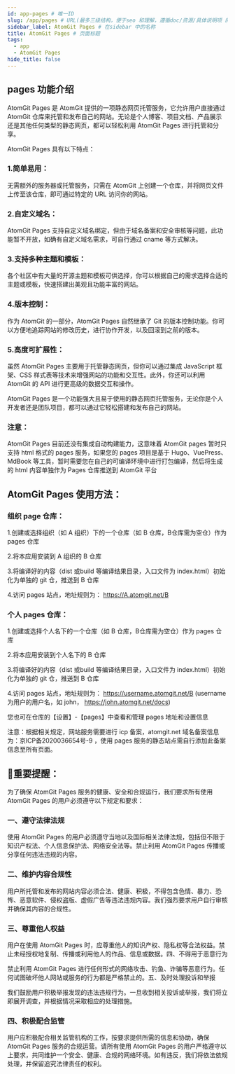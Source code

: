 ```yaml
---
id: app-pages # 唯一ID
slug: /app/pages # URL(最多三级结构，便于seo 和理解，遵循doc/资源/具体说明项 的原则)
sidebar_label: AtomGit Pages # 在sidebar 中的名称
title: AtomGit Pages # 页面标题
tags:
  - app
  - AtomGit Pages
hide_title: false
---
```


## pages 功能介绍
AtomGit Pages 是 AtomGit 提供的一项静态网页托管服务，它允许用户直接通过 AtomGit 仓库来托管和发布自己的网站。无论是个人博客、项目文档、产品展示还是其他任何类型的静态网页，都可以轻松利用 AtomGit Pages 进行托管和分享。

AtomGit Pages 具有以下特点：
### 1.简单易用：
无需额外的服务器或托管服务，只需在 AtomGit 上创建一个仓库，并将网页文件上传至该仓库，即可通过特定的 URL 访问你的网站。

###  2.自定义域名：
AtomGit Pages 支持自定义域名绑定，但由于域名备案和安全审核等问题，此功能暂不开放，如确有自定义域名需求，可自行通过 cname 等方式解决。

###  3.支持多种主题和模板：
各个社区中有大量的开源主题和模板可供选择，你可以根据自己的需求选择合适的主题或模板，快速搭建出美观且功能丰富的网站。

###  4.版本控制：
作为 AtomGit 的一部分，AtomGit Pages 自然继承了 Git 的版本控制功能。你可以方便地追踪网站的修改历史，进行协作开发，以及回滚到之前的版本。

###  5.高度可扩展性：
虽然 AtomGit Pages 主要用于托管静态网页，但你可以通过集成 JavaScript 框架、CSS 样式表等技术来增强网站的功能和交互性。此外，你还可以利用 AtomGit 的 API 进行更高级的数据交互和操作。

AtomGit Pages 是一个功能强大且易于使用的静态网页托管服务，无论你是个人开发者还是团队项目，都可以通过它轻松搭建和发布自己的网站。

###  注意：
AtomGit Pages 目前还没有集成自动构建能力，这意味着 AtomGit pages 暂时只支持 html 格式的 pages 服务，如果您的 pages 项目是基于 Hugo、VuePress、MdBook 等工具，暂时需要您在自己的可编译环境中进行打包编译，然后将生成的 html 内容单独作为 Pages 仓库推送到 AtomGit 平台

## AtomGit Pages 使用方法：
### 组织 page 仓库：

1.创建或选择组织（如 A 组织）下的一个仓库（如 B 仓库，B仓库需为空仓）作为 pages 仓库

2.将本应用安装到 A 组织的 B 仓库

3.将编译好的内容（dist 或build 等编译结果目录，入口文件为 index.html）初始化为单独的 git 仓，推送到 B 仓库

4.访问 pages 站点，地址规则为： https://A.atomgit.net/B

### 个人 pages 仓库：

1.创建或选择个人名下的一个仓库（如 B 仓库，B仓库需为空仓）作为 pages 仓库

2.将本应用安装到个人名下的 B 仓库

3.将编译好的内容（dist 或build 等编译结果目录，入口文件为 index.html）初始化为单独的 git 仓，推送到 B 仓库

4.访问 pages 站点，地址规则为： https://username.atomgit.net/B (username为用户的用户名，如 john， https://john.atomgit.net/docs) 

您也可在仓库的【设置】-【pages】中查看和管理 pages 地址和设置信息

注意：根据相关规定，网站服务需要进行 icp 备案，atomgit.net 域名备案信息为：京ICP备2020036654号-9 ，使用 pages 服务的静态站点需自行添加此备案信息至所有页面。

## 👮重要提醒：

为了确保 AtomGit Pages 服务的健康、安全和合规运行，我们要求所有使用 AtomGit Pages 的用户必须遵守以下规定和要求：

### 一、遵守法律法规

使用 AtomGit Pages 的用户必须遵守当地以及国际相关法律法规，包括但不限于知识产权法、个人信息保护法、网络安全法等。禁止利用 AtomGit Pages 传播或分享任何违法违规的内容。

### 二、维护内容合规性

用户所托管和发布的网站内容必须合法、健康、积极，不得包含色情、暴力、恐怖、恶意软件、侵权盗版、虚假广告等违法违规内容。我们强烈要求用户自行审核并确保其内容的合规性。

### 三、尊重他人权益

用户在使用 AtomGit Pages 时，应尊重他人的知识产权、隐私权等合法权益。禁止未经授权地复制、传播或利用他人的作品、信息或数据。四、不得用于恶意行为

禁止利用 AtomGit Pages 进行任何形式的网络攻击、钓鱼、诈骗等恶意行为。任何试图破坏他人网站或服务的行为都是严格禁止的。五、及时处理投诉和举报

我们鼓励用户积极举报发现的违法违规行为。一旦收到相关投诉或举报，我们将立即展开调查，并根据情况采取相应的处理措施。

### 四、积极配合监管

用户应积极配合相关监管机构的工作，按要求提供所需的信息和协助，确保 AtomGit Pages 服务的合规运营。请所有使用 AtomGit Pages 的用户严格遵守以上要求，共同维护一个安全、健康、合规的网络环境。如有违反，我们将依法依规处理，并保留追究法律责任的权利。


